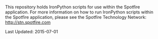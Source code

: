 This repository holds IronPython scripts for use within the Spotfire application. For more information on how to run IronPython scripts within the Spotfire application, please see the Spotfire Technology Network: http://stn.spotfire.com

Last Updated: 2015-07-01
